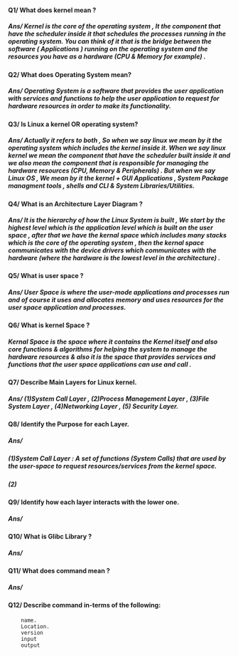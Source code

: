 #### Q1/ What does kernel mean ?
##### Ans/ Kernel is the core of the operating system , It the component that have the scheduler inside it that schedules the processes running in the operating system. You can think of it that is the bridge between the software ( Applications ) running on the operating system and the resources you have as a hardware (CPU & Memory for example) . 
    
#### Q2/ What does Operating System mean?
##### Ans/ Operating System is a software that provides the user application with services and functions to help the user application to request for hardware resources in order to make its functionality. 

#### Q3/ Is Linux a kernel OR operating system?
##### Ans/ Actually it refers to both , So when we say linux we mean by it the operating system which includes the kernel inside it. When we say linux kernel we mean the component that have the scheduler built inside it and we also mean the component that is responsible for managing the hardware resources (CPU, Memory & Peripherals) . But when we say Linux OS , We mean by it the kernel + GUI Applications , System Package managment tools , shells and CLI & System Libraries/Utilities. 

#### Q4/ What is an Architecture Layer Diagram ?
##### Ans/ It is the hierarchy of how the Linux System is built , We start by the highest level which is the application level which is built on the user space , after that we have the kernal space which includes many stacks which is the core of the operating system , then the kernal space communicates with the device drivers which communicates with the hardware (where the hardware is the lowest level in the architecture) . 

#### Q5/ What is user space ?
##### Ans/ User Space is where the user-mode applications and processes run and of course it uses and allocates memory and uses resources for the user space application and processes. 

#### Q6/ What is kernel Space ?
##### Kernal Space is the space where it contains the Kernel itself and also core functions & algorithms for helping the system to manage the hardware resources & also it is the space that provides services and functions that the user space applications can use and call . 

#### Q7/ Describe Main Layers for Linux kernel.
##### Ans/ (1)System Call Layer , (2)Process Management Layer , (3)File System Layer , (4)Networking Layer , (5) Security Layer. 
    
#### Q8/ Identify the Purpose for each Layer.
##### Ans/ 
##### (1)System Call Layer : A set of functions (System Calls) that are used by the user-space to request resources/services from the kernel space. 
##### (2)

#### Q9/ Identify how each layer interacts with the lower one.
##### Ans/ 

#### Q10/ What is Glibc Library ?
##### Ans/ 

#### Q11/ What does command mean ?
##### Ans/ 
    
#### Q12/ Describe command in-terms of the following:
        name.
        Location.
        version
        input
        output
